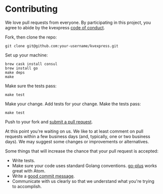 # Contributing

We love pull requests from everyone. By participating in this project, you
agree to abide by the kvexpress [code of conduct](http://todogroup.org/opencodeofconduct/#kvexpress/darron@froese.org).

Fork, then clone the repo:

    git clone git@github.com:your-username/kvexpress.git

Set up your machine:

    brew cask install consul
    brew install go
    make deps
    make

Make sure the tests pass:

    make test

Make your change. Add tests for your change. Make the tests pass:

    make test

Push to your fork and [submit a pull request][pr].

[pr]: https://github.com/DataDog/kvexpress/compare/

At this point you're waiting on us. We like to at least comment on pull requests
within a few business days (and, typically, one or two business days). We may suggest
some changes or improvements or alternatives.

Some things that will increase the chance that your pull request is accepted:

* Write tests.
* Make sure your code uses standard Golang conventions. [go-plus](https://atom.io/packages/go-plus) works great with Atom.
* Write a [good commit message](http://tbaggery.com/2008/04/19/a-note-about-git-commit-messages.html).
* Communicate with us clearly so that we understand what you're trying to accomplish.
